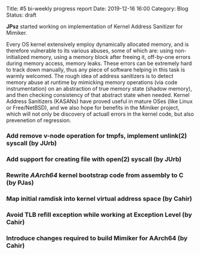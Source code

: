 Title: #5 bi-weekly progress report
Date: 2019-12-16 16:00
Category: Blog
Status: draft

**JPsz** started working on implementation of Kernel Address Sanitizer for
Mimiker.

Every OS kernel extensively employ dynamically allocated memory, and
is therefore vulnerable to its various abuses, some of which are:
using non-initialized memory, using a memory block after freeing it,
off-by-one errors during memory access, memory leaks. These errors can
be extremely hard to track down manually, thus any piece of software
helping in this task is warmly welcomed. The rough idea of address
sanitizers is to detect memory abuse at runtime by mimicking memory
operations (via code instrumentation) on an abstraction of true memory
state (shadow memory), and then checking consistency of that abstract
state when needed. Kernel Address Sanitizers (KASANs) have proved
useful in mature OSes (like Linux or Free/NetBSD), and we also hope
for benefits in the Mimiker project, which will not only be discovery
of actuall errors in the kernel code, but also prevenetion of
regression.


### Add remove v-node operation for tmpfs, implement unlink(2) syscall (by **JUrb**)
### Add support for creating file with open(2) syscall (by **JUrb**)
### Rewrite _AArch64_ kernel bootstrap code from assembly to C (by **PJas**)
### Map initial ramdisk into kernel virtual address space (by **Cahir**)
### Avoid TLB refill exception while working at Exception Level (by **Cahir**)
### Introduce changes required to build Mimiker for AArch64 (by **Cahir**)
